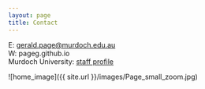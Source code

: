 ```yaml
--- 
layout: page
title: Contact
---
```



E: gerald.page@murdoch.edu.au  
W: pageg.github.io  
Murdoch University: [staff profile](https://researchportal.murdoch.edu.au/esploro/profile/gerald_page/overview)

![home_image]({{ site.url }}/images/Page_small_zoom.jpg)
